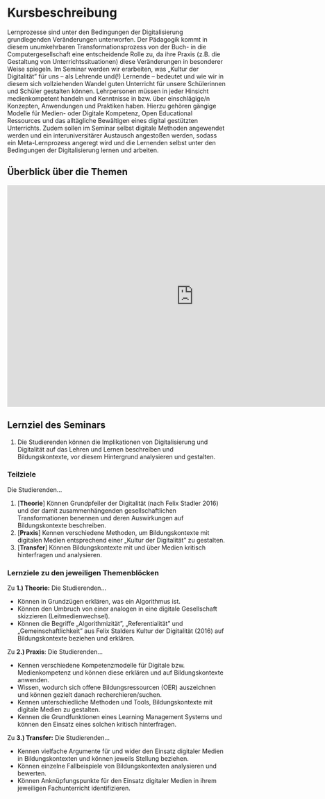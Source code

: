 # Kursbeschreibung

Lernprozesse sind unter den Bedingungen der Digitalisierung grundlegenden Veränderungen unterworfen. Der Pädagogik kommt in diesem unumkehrbaren Transformationsprozess von der Buch- in die Computergesellschaft eine entscheidende Rolle zu, da ihre Praxis (z.B. die Gestaltung von Unterrichtssituationen) diese Veränderungen in besonderer Weise spiegeln. Im Seminar werden wir erarbeiten, was „Kultur der Digitalität” für uns – als Lehrende und(!) Lernende – bedeutet und wie wir in diesem sich vollziehenden Wandel guten Unterricht für unsere Schülerinnen und Schüler gestalten können. Lehrpersonen müssen in jeder Hinsicht medienkompetent handeln und Kenntnisse in bzw. über einschlägige/n Konzepten, Anwendungen und Praktiken haben. Hierzu gehören gängige Modelle für Medien- oder Digitale Kompetenz, Open Educational Ressources und das alltägliche Bewältigen eines digital gestützten Unterrichts. Zudem sollen im Seminar selbst digitale Methoden angewendet werden und ein interuniversitärer Austausch angestoßen werden, sodass ein Meta-Lernprozess angeregt wird und die Lernenden selbst unter den Bedingungen der Digitalisierung lernen und arbeiten.

## Überblick über die Themen

<iframe src="https://l2d2.de/wp-admin/admin-ajax.php?action=h5p_embed&amp;id=12" width="857" height="511" frameborder="0" allowfullscreen="allowfullscreen">
</iframe>
<script src="https://l2d2.de/wp-content/plugins/h5p/h5p-php-library/js/h5p-resizer.js" charset="UTF-8">
</script>

## Lernziel des Seminars

1. Die Studierenden können die Implikationen von Digitalisierung und Digitalität auf das Lehren und Lernen beschreiben und Bildungskontexte, vor diesem Hintergrund  analysieren und gestalten.

### Teilziele

Die Studierenden...

1. [**Theorie**] Können Grundpfeiler der Digitalität (nach Felix Stadler 2016) und der damit zusammenhängenden gesellschaftlichen Transformationen benennen und deren Auswirkungen auf Bildungskontexte beschreiben.
2. [**Praxis**] Kennen verschiedene Methoden, um Bildungskontexte mit digitalen Medien entsprechend einer „Kultur der Digitalität” zu gestalten.
3. [**Transfer**] Können Bildungskontexte mit und über Medien kritisch hinterfragen und analysieren.

### Lernziele zu den jeweiligen Themenblöcken

Zu **1.) Theorie:** Die Studierenden...

- Können in Grundzügen erklären, was ein Algorithmus ist.
- Können den Umbruch von einer analogen in eine digitale Gesellschaft skizzieren (Leitmedienwechsel).
- Können die Begriffe „Algorithmizität”, „Referentialität” und „Gemeinschaftlichkeit” aus Felix Stalders Kultur der Digitalität (2016) auf Bildungskontexte beziehen und erklären.

Zu **2.) Praxis**: Die Studierenden...

- Kennen verschiedene Kompetenzmodelle für Digitale bzw. Medienkompetenz und können diese erklären und auf Bildungskontexte anwenden.
- Wissen, wodurch sich offene Bildungsressourcen (OER) auszeichnen und können gezielt danach recherchieren/suchen.
- Kennen unterschiedliche Methoden und Tools, Bildungskontexte mit digitale Medien zu gestalten.
- Kennen die Grundfunktionen eines Learning Management Systems und können den Einsatz eines solchen kritisch hinterfragen.

Zu **3.) Transfer:** Die Studierenden...

- Kennen vielfache Argumente für und wider den Einsatz digitaler Medien in Bildungskontexten und können jeweils Stellung beziehen.
- Können einzelne Fallbeispiele von Bildungskontexten analysieren und bewerten.
- Können Anknüpfungspunkte für den Einsatz digitaler Medien in ihrem jeweiligen Fachunterricht identifizieren.
